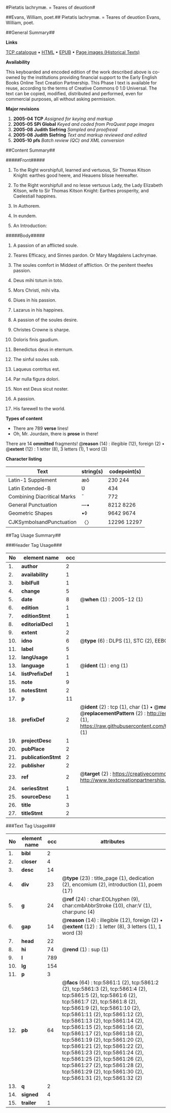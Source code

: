 #Pietatis lachrymæ. = Teares of deuotion#

##Evans, William, poet.##
Pietatis lachrymæ. = Teares of deuotion
Evans, William, poet.

##General Summary##

**Links**

[TCP catalogue](http://www.ota.ox.ac.uk/tcp/)  • 
[HTML](http://tei.it.ox.ac.uk/tcp/Texts-HTML/free/A00/A00460.html)  • 
[EPUB](http://tei.it.ox.ac.uk/tcp/Texts-EPUB/free/A00/A00460.epub) • 
[Page images (Historical Texts)](https://data.historicaltexts.jisc.ac.uk/view?pubId=eebo-99841287e&pageId=eebo-99841287e-5861-1)

**Availability**

This keyboarded and encoded edition of the
	       work described above is co-owned by the institutions
	       providing financial support to the Early English Books
	       Online Text Creation Partnership. This Phase I text is
	       available for reuse, according to the terms of Creative
	       Commons 0 1.0 Universal. The text can be copied,
	       modified, distributed and performed, even for
	       commercial purposes, all without asking permission.

**Major revisions**

1. __2005-04__ __TCP__ *Assigned for keying and markup*
1. __2005-05__ __SPi Global__ *Keyed and coded from ProQuest page images*
1. __2005-08__ __Judith Siefring__ *Sampled and proofread*
1. __2005-08__ __Judith Siefring__ *Text and markup reviewed and edited*
1. __2005-10__ __pfs__ *Batch review (QC) and XML conversion*

##Content Summary##

#####Front#####

1. To the Right worshipfull, learned and vertuous, Sir Thomas Kitson Knight: earthes good heere, and Heauens blisse heereafter.

1. To the Right worshipfull and no lesse vertuous Lady, the Lady Elizabeth Kitson, wife to Sir Thomas Kitson
Knight: Earthes prosperity, and Caelestiall happines.

1. In Authorem.

1. In eundem.

1. An Introduction:

#####Body#####

1. A passion of an afflicted soule.

1. Teares Efficacy, and Sinnes pardon. Or Mary Magdalens Lachrymae.

1. The soules comfort in Middest of affliction. Or the penitent theefes passion.

1. Deus mihi totum in toto.

1. Mors Christi, mihi vita.

1. Diues in his passion.

1. Lazarus in his happines.

1. A passion of the soules desire.

1. Christes Crowne is sharpe.

1. Doloris finis gaudium.

1. Benedictus deus in eternum.

1. The sinful soules sob.

1. Laqueus contritus est.

1. Par nulla figura dolori.

1. Non est Deus sicut noster.

1. A passion.

1. His farewell to the world.

**Types of content**

  * There are 789 **verse** lines!
  * Oh, Mr. Jourdain, there is **prose** in there!

There are 14 **ommitted** fragments! 
 @__reason__ (14) : illegible (12), foreign (2)  •  @__extent__ (12) : 1 letter (8), 3 letters (1), 1 word (3)

**Character listing**


|Text|string(s)|codepoint(s)|
|---|---|---|
|Latin-1 Supplement|æô|230 244|
|Latin Extended-B|Ʋ|434|
|Combining             Diacritical Marks|̄|772|
|General Punctuation|—•|8212 8226|
|Geometric Shapes|▪◊|9642 9674|
|CJKSymbolsandPunctuation|〈〉|12296 12297|

##Tag Usage Summary##

###Header Tag Usage###

|No|element name|occ|attributes|
|---|---|---|---|
|1.|__author__|2||
|2.|__availability__|1||
|3.|__biblFull__|1||
|4.|__change__|5||
|5.|__date__|8| @__when__ (1) : 2005-12 (1)|
|6.|__edition__|1||
|7.|__editionStmt__|1||
|8.|__editorialDecl__|1||
|9.|__extent__|2||
|10.|__idno__|6| @__type__ (6) : DLPS (1), STC (2), EEBO-CITATION (1), PROQUEST (1), VID (1)|
|11.|__label__|5||
|12.|__langUsage__|1||
|13.|__language__|1| @__ident__ (1) : eng (1)|
|14.|__listPrefixDef__|1||
|15.|__note__|9||
|16.|__notesStmt__|2||
|17.|__p__|11||
|18.|__prefixDef__|2| @__ident__ (2) : tcp (1), char (1)  •  @__matchPattern__ (2) : ([0-9\-]+):([0-9IVX]+) (1), (.+) (1)  •  @__replacementPattern__ (2) : http://eebo.chadwyck.com/downloadtiff?vid=$1&page=$2 (1), https://raw.githubusercontent.com/textcreationpartnership/Texts/master/tcpchars.xml#$1 (1)|
|19.|__projectDesc__|1||
|20.|__pubPlace__|2||
|21.|__publicationStmt__|2||
|22.|__publisher__|2||
|23.|__ref__|2| @__target__ (2) : https://creativecommons.org/publicdomain/zero/1.0/ (1), http://www.textcreationpartnership.org/docs/. (1)|
|24.|__seriesStmt__|1||
|25.|__sourceDesc__|1||
|26.|__title__|3||
|27.|__titleStmt__|2||


###Text Tag Usage###

|No|element name|occ|attributes|
|---|---|---|---|
|1.|__bibl__|2||
|2.|__closer__|4||
|3.|__desc__|14||
|4.|__div__|23| @__type__ (23) : title_page (1), dedication (2), encomium (2), introduction (1), poem (17)|
|5.|__g__|24| @__ref__ (24) : char:EOLhyphen (9), char:cmbAbbrStroke (10), char:V (1), char:punc (4)|
|6.|__gap__|14| @__reason__ (14) : illegible (12), foreign (2)  •  @__extent__ (12) : 1 letter (8), 3 letters (1), 1 word (3)|
|7.|__head__|22||
|8.|__hi__|74| @__rend__ (1) : sup (1)|
|9.|__l__|789||
|10.|__lg__|154||
|11.|__p__|3||
|12.|__pb__|64| @__facs__ (64) : tcp:5861:1 (2), tcp:5861:2 (2), tcp:5861:3 (2), tcp:5861:4 (2), tcp:5861:5 (2), tcp:5861:6 (2), tcp:5861:7 (2), tcp:5861:8 (2), tcp:5861:9 (2), tcp:5861:10 (2), tcp:5861:11 (2), tcp:5861:12 (2), tcp:5861:13 (2), tcp:5861:14 (2), tcp:5861:15 (2), tcp:5861:16 (2), tcp:5861:17 (2), tcp:5861:18 (2), tcp:5861:19 (2), tcp:5861:20 (2), tcp:5861:21 (2), tcp:5861:22 (2), tcp:5861:23 (2), tcp:5861:24 (2), tcp:5861:25 (2), tcp:5861:26 (2), tcp:5861:27 (2), tcp:5861:28 (2), tcp:5861:29 (2), tcp:5861:30 (2), tcp:5861:31 (2), tcp:5861:32 (2)|
|13.|__q__|2||
|14.|__signed__|4||
|15.|__trailer__|1||
